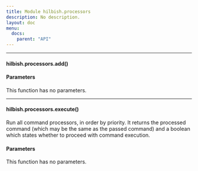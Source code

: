 ```yaml
---
title: Module hilbish.processors
description: No description.
layout: doc
menu:
  docs:
    parent: "API"
---
```


<hr>
<div id='add'>
<h4 class='heading'>
hilbish.processors.add()
<a href="#add" class='heading-link'>
	<i class="fas fa-paperclip"></i>
</a>
</h4>


#### Parameters
This function has no parameters.  
</div>

<hr>
<div id='execute'>
<h4 class='heading'>
hilbish.processors.execute()
<a href="#execute" class='heading-link'>
	<i class="fas fa-paperclip"></i>
</a>
</h4>

Run all command processors, in order by priority.
It returns the processed command (which may be the same as the passed command)
and a boolean which states whether to proceed with command execution.
#### Parameters
This function has no parameters.  
</div>

